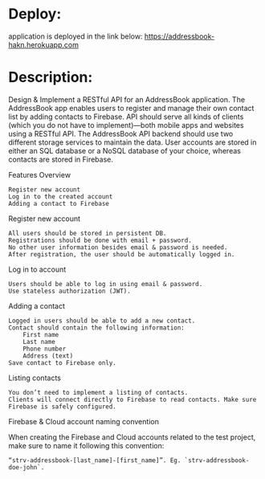# Deploy:
application is deployed in the link below:
    https://addressbook-hakn.herokuapp.com

# Description:
Design & Implement a RESTful API for an AddressBook application. The AddressBook app enables users to register and manage their own contact list by adding contacts to Firebase.
API should serve all kinds of clients (which you do not have to implement)—both mobile apps and websites using a RESTful API. The AddressBook API backend should use two different storage services to maintain the data. User accounts are stored in either an SQL database or a NoSQL database of your choice, whereas contacts are stored in Firebase.


Features Overview

    Register new account
    Log in to the created account
    Adding a contact to Firebase

Register new account

    All users should be stored in persistent DB.
    Registrations should be done with email + password.
    No other user information besides email & password is needed.
    After registration, the user should be automatically logged in.

Log in to account

    Users should be able to log in using email & password.
    Use stateless authorization (JWT).

Adding a contact		

    Logged in users should be able to add a new contact.
    Contact should contain the following information:
        First name
        Last name
        Phone number
        Address (text)
    Save contact to Firebase only.

Listing contacts

    You don’t need to implement a listing of contacts.
    Clients will connect directly to Firebase to read contacts. Make sure Firebase is safely configured.

Firebase & Cloud account naming convention

When creating the Firebase and Cloud accounts related to the test project, make sure to name it following this convention: 

    “strv-addressbook-[last_name]-[first_name]”. Eg. `strv-addressbook-doe-john`. 
